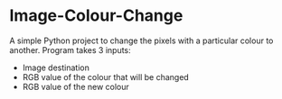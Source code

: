 # Image-Colour-Change

A simple Python project to change the pixels with a particular colour to another.
Program takes 3 inputs:  
- Image destination  
- RGB value of the colour that will be changed  
- RGB value of the new colour
